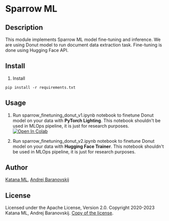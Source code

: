 # Sparrow ML

## Description

This module implements Sparrow ML model fine-tuning and inference. We are using Donut model to run document data extraction task. Fine-tuning is done using Hugging Face API.

## Install

1. Install

```
pip install -r requirements.txt
```

## Usage

1. Run sparrow_finetuning_donut_v1.ipynb notebook to finetune Donut model on your data with **PyTorch Lighting**. This notebook shouldn't be used in MLOps pipeline, it is just for research purposes. [![Open In Colab](https://colab.research.google.com/assets/colab-badge.svg)](https://colab.research.google.com/drive/1-v1VE2Oow_klQjO-ETGyxuIP4ebIjRGC?usp=sharing)

2. Run sparrow_finetuning_donut_v2.ipynb notebook to finetune Donut model on your data with **Hugging Face Trainer**. This notebook shouldn't be used in MLOps pipeline, it is just for research purposes.

## Author

[Katana ML](https://katanaml.io), [Andrej Baranovskij](https://github.com/abaranovskis-redsamurai)

## License

Licensed under the Apache License, Version 2.0. Copyright 2020-2023 Katana ML, Andrej Baranovskij. [Copy of the license](https://github.com/katanaml/sparrow/blob/main/LICENSE).
